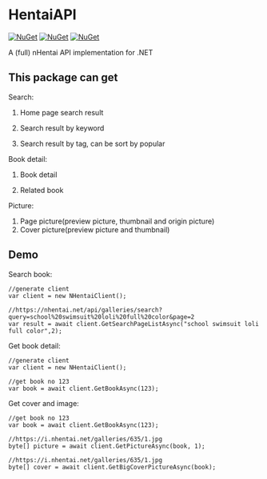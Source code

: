 # HentaiAPI

[![NuGet](https://img.shields.io/nuget/v/NHentaiAPI.svg)](https://www.nuget.org/packages/JupyterSharpPhaser)
[![NuGet](https://img.shields.io/nuget/dt/NHentaiAPI.svg)](https://www.nuget.org/packages/JupyterSharpPhaser)
[![NuGet](https://img.shields.io/badge/月子我婆-passed-ff69b4.svg)](https://github.com/andy840119/NHentaiAPI)

A (full)  nHentai API implementation for .NET

## This package can get

Search:

1. Home page search result

2. Search result by keyword

3. Search result by tag, can be sort by popular

Book detail:

1. Book detail

2. Related book

Picture:

1. Page picture(preview picture, thumbnail and origin picture)
2. Cover picture(preview picture and thumbnail)

## Demo

Search book:

```CSharp
//generate client
var client = new NHentaiClient();

//https://nhentai.net/api/galleries/search?query=school%20swimsuit%20loli%20full%20color&page=2
var result = await client.GetSearchPageListAsync("school swimsuit loli full color",2);
```

Get book detail:

```CSharp
//generate client
var client = new NHentaiClient();

//get book no 123
var book = await client.GetBookAsync(123);

```

Get cover and image:

```CSharp
//get book no 123
var book = await client.GetBookAsync(123);

//https://i.nhentai.net/galleries/635/1.jpg
byte[] picture = await client.GetPictureAsync(book, 1);

//https://i.nhentai.net/galleries/635/1.jpg
byte[] cover = await client.GetBigCoverPictureAsync(book);
```

